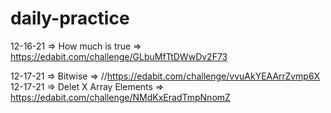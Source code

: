 # daily-practice

12-16-21 => How much is true => https://edabit.com/challenge/GLbuMfTtDWwDv2F73

12-17-21 => Bitwise => //https://edabit.com/challenge/vvuAkYEAArrZvmp6X
12-17-21 => Delet X Array Elements => https://edabit.com/challenge/NMdKxEradTmpNnomZ


